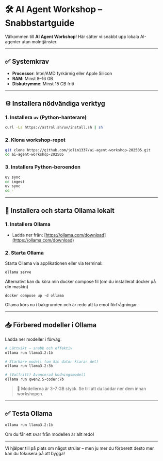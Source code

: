 # 🛠️ AI Agent Workshop – Snabbstartguide

Välkommen till **AI Agent Workshop**! Här sätter vi snabbt upp lokala AI-agenter utan molntjänster.

---

## ✅ Systemkrav

- **Processor**: Intel/AMD fyrkärnig eller Apple Silicon
- **RAM**: Minst 8–16 GB
- **Diskutrymme**: Minst 15 GB fritt

---

## ⚙️ Installera nödvändiga verktyg

### 1. Installera `uv` (Python-hanterare)

```bash
curl -Ls https://astral.sh/uv/install.sh | sh
```

### 2. Klona workshop-repot

```bash
git clone https://github.com/jolin1337/ai-agent-workshop-202505.git
cd ai-agent-workshop-202505
```

### 3. Installera Python-beroenden

```bash
uv sync
cd ingest
uv sync
cd -
```

---

## 🧠 Installera och starta Ollama lokalt

### 1. Installera Ollama

- Ladda ner från: [https://ollama.com/download](https://ollama.com/download)

### 2. Starta Ollama

Starta Ollama via applikationen eller via terminal:

```bash
ollama serve
```

Alternativt kan du köra min docker compose fil (om du installerat docker på din maskin)

```
docker compose up -d ollama
```

Ollama körs nu i bakgrunden och är redo att ta emot förfrågningar.

---

## 📥 Förbered modeller i Ollama

Ladda ner modeller i förväg:

```bash
# Lättvikt – snabb och effektiv
ollama run llama3.2:1b

# Starkare modell (om din dator klarar det)
ollama run llama3.2:3b

# (Valfritt) Avancerad kodningsmodell
ollama run qwen2.5-coder:7b
```

> 💾 Modellerna är 3–7 GB styck. Se till att du laddar ner dem innan workshopen.

---

## ✅ Testa Ollama

```bash
ollama run llama3.2:1b
```

Om du får ett svar från modellen är allt redo!

---

Vi hjälper till på plats om något strular – men ju mer du förberett desto mer kan du fokusera på att bygga!
